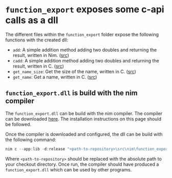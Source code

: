 # `function_export` exposes some c-api calls as a dll

The different files within the `function_export` folder expose the following functions with the created dll:

* `add`: A simple addition method adding two doubles and returning the result, written 
    in Nim. ([src](function_export.nim))
* `cadd`: A simple addition method adding two doubles and returning the result, written
    in C. ([src](function_export.c))
* `get_name_size`: Get the size of the name, written in C. ([src](function_export.c))
* `get_name`: Get a name, written in C. ([src](function_export.c))

## `function_export.dll` is build with the nim compiler

The `function_export.dll` can be build with the nim compiler. The compiler can be 
downloaded [here](https://nim-lang.org/install.html). The installation instructions
on this page should be followed. 

Once the compiler is downloaded and configured, the dll can be build with the following
command:

```powershell
nim c --app:lib -d:release "<path-to-repository>\src\nim\function_export\function_export.nim"
```

Where `<path-to-repository>` should be replaced with the absolute path to your checkout
directory. Once run, the compiler should have produced a `function_export.dll` which
can be used by other programs.

